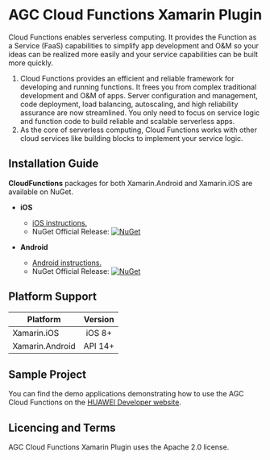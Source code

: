 # AGC Cloud Functions Xamarin Plugin

Cloud Functions enables serverless computing. It provides the Function as a Service (FaaS) capabilities to simplify app development and O&M so your ideas can be realized more easily and your service capabilities can be built more quickly.

1. Cloud Functions provides an efficient and reliable framework for developing and running functions. It frees you from complex traditional development and O&M of apps. Server configuration and management, code deployment, load balancing, autoscaling, and high reliability assurance are now streamlined. You only need to focus on service logic and function code to build reliable and scalable serverless apps.
2. As the core of serverless computing, Cloud Functions works with other cloud services like building blocks to implement your service logic.

##  Installation Guide

**CloudFunctions** packages for both Xamarin.Android and Xamarin.iOS are available on NuGet.

- **iOS** 
   - [iOS instructions.](ios/README.md) 
   -  NuGet Official Release: [![NuGet](https://img.shields.io/nuget/vpre/Huawei.Agconnect.iOS.Function.svg?label=NuGet)](https://www.nuget.org/packages/Huawei.Agconnect.iOS.Function)

- **Android** 
   - [Android instructions.](android/README.md) 
   -  NuGet Official Release: [![NuGet](https://img.shields.io/nuget/vpre/Huawei.Agconnect.Function.svg?label=NuGet)](https://www.nuget.org/packages/Huawei.Agconnect.Function)


## Platform Support

|Platform|Version|
| ------------------- | :------------------: |
|Xamarin.iOS|iOS 8+|
|Xamarin.Android|API 14+|

##  Sample Project

You can find the demo applications demonstrating how to use the AGC Cloud Functions on the [HUAWEI Developer website](https://developer.huawei.com/consumer/en/doc/development/AppGallery-connect-Guides/agc-introduction).


## Licencing and Terms


AGC Cloud Functions Xamarin Plugin uses the Apache 2.0 license.